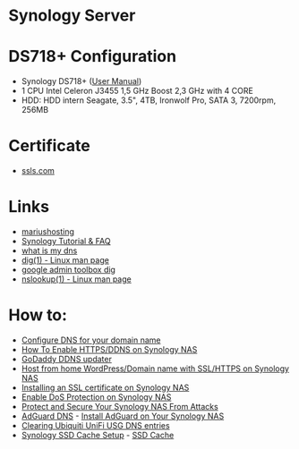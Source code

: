 # Synology Server

# DS718+ Configuration
- Synology DS718+ ([User Manual](https://global.download.synology.com/download/Document/Hardware/HIG/DiskStation/18-year/DS718+/enu/Syno_HIG_DS718_Plus_enu.pdf))
- 1  CPU Intel Celeron J3455 1,5 GHz Boost 2,3 GHz with 4 CORE
- HDD: HDD intern Seagate, 3.5", 4TB, Ironwolf Pro, SATA 3, 7200rpm, 256MB

# Certificate
- [ssls.com](https://www.ssls.com/)

# Links
- [mariushosting](https://mariushosting.com/)
- [Synology Tutorial & FAQ](https://www.synology.com/en-global/knowledgebase/DSM/tutorial)
- [what is my dns](https://www.whatsmydns.net/)
- [dig(1) - Linux man page](https://linux.die.net/man/1/dig)
- [google admin toolbox dig](https://toolbox.googleapps.com/apps/dig/)
- [nslookup(1) - Linux man page](https://linux.die.net/man/1/nslookup)

# How to:
- [Configure DNS for your domain name](https://uk.godaddy.com/help/add-an-a-record-19238)
- [How To Enable HTTPS/DDNS on Synology NAS](https://mariushosting.com/how-do-i-enable-https-on-my-synology-nas/)
- [GoDaddy DDNS updater](http://teanazar.com/2016/05/godaddy-ddns-updater/)
- [Host from home WordPress/Domain name with SSL/HTTPS on Synology NAS](https://mariushosting.com/host-from-home-wordpress-domain-name-with-ssl-https-on-synology-nas/)
- [Installing an SSL certificate on Synology NAS](https://www.namecheap.com/support/knowledgebase/article.aspx/9635/33/installing-an-ssl-certificate-on-synology-nas)
- [Enable DoS Protection on Synology NAS](https://mariushosting.com/how-to-enable-dos-protection-on-synology-nas/)
- [Protect and Secure Your Synology NAS From Attacks](https://mariushosting.com/how-to-protect-and-secure-your-synology-nas-from-attacks/)
- [AdGuard DNS](https://adguard.com/en/adguard-dns/overview.html#instruction) - [Install AdGuard on Your Synology NAS](https://mariushosting.com/how-to-install-adguard-on-your-synology-nas/)
- [Clearing Ubiquiti UniFi USG DNS entries](https://durdle.com/2018/09/17/clearing-ubiquiti-unifi-usg-dns-entries/)
- [Synology SSD Cache Setup](https://techthoughts.info/synology-ssd-cache-setup-testing/) - [SSD Cache](https://www.synology.com/en-global/knowledgebase/DSM/help/DSM/StorageManager/genericssdcache)
